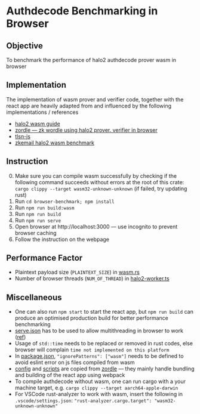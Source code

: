 # Authdecode Benchmarking in Browser
## Objective
To benchmark the performance of halo2 authdecode prover wasm in browser

## Implementation
The implementation of wasm prover and verifier code, together with the react app are heavily adapted from and influenced by the following implementations / references
- [halo2 wasm guide](https://zcash.github.io/halo2/user/wasm-port.html)
- [zordle — zk wordle using halo2 prover. verifier in browser](https://github.com/nalinbhardwaj/zordle)
- [tlsn-js](https://github.com/tlsnotary/tlsn-js/tree/main)
- [zkemail halo2 wasm benchmark](https://github.com/zkemail/halo2-benchmark-wasm/tree/main)

## Instruction
0. Make sure you can compile wasm successfully by checking if the following command succeeds without errors at the root of this crate: `cargo clippy --target wasm32-unknown-unknown` (if failed, try updating rust)
1. Run `cd browser-benchmark; npm install`
2. Run `npm run build:wasm`
3. Run `npm run build`
4. Run `npm run serve`
5. Open browser at http://localhost:3000 — use incognito to prevent browser caching
6. Follow the instruction on the webpage

## Performance Factor
- Plaintext payload size (`PLAINTEXT_SIZE`) in [wasm.rs](../src/wasm.rs)
- Number of browser threads (`NUM_OF_THREAD`) in [halo2-worker.ts](./src/halo2-worker.ts)

## Miscellaneous
- One can also run `npm start` to start the react app, but `npm run build` can produce an optimised production build for better performance benchmarking
- [serve.json](./serve.json) has to be used to allow multithreading in browser to work ([ref](https://github.com/RReverser/wasm-bindgen-rayon?tab=readme-ov-file#setting-up))
- Usage of `std::time` needs to be replaced or removed in rust codes, else browser will complain `time not implemented on this platform`
- In [package.json](./package.json), `"ignorePatterns": ["wasm"]` needs to be defined to avoid eslint error on js files compiled from wasm
- [config](./config/) and [scripts](./scripts/) are copied from [zordle](https://github.com/nalinbhardwaj/zordle) — they mainly handle bundling and building of the react app using webpack
- To compile authdecode without wasm, one can run cargo with a your machine target, e.g. `cargo clippy --target aarch64-apple-darwin`
- For VSCode rust-analyzer to work with wasm, insert the following in `.vscode/settings.json`: `"rust-analyzer.cargo.target": "wasm32-unknown-unknown"`
